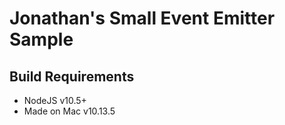 # Jonathan's Small Event Emitter Sample

## Build Requirements
* NodeJS v10.5+
* Made on Mac v10.13.5